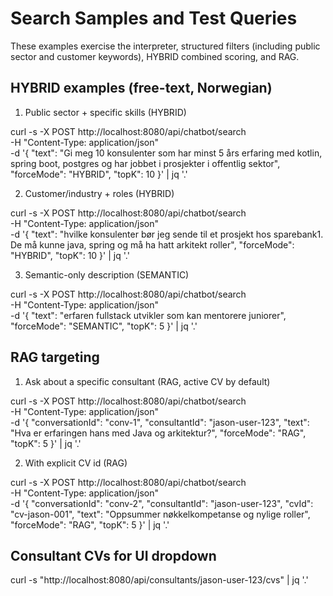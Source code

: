 # Search Samples and Test Queries

These examples exercise the interpreter, structured filters (including public sector and customer keywords), HYBRID combined scoring, and RAG.

## HYBRID examples (free-text, Norwegian)

1) Public sector + specific skills (HYBRID)

curl -s -X POST http://localhost:8080/api/chatbot/search \
  -H "Content-Type: application/json" \
  -d '{
    "text": "Gi meg 10 konsulenter som har minst 5 års erfaring med kotlin, spring boot, postgres og har jobbet i prosjekter i offentlig sektor",
    "forceMode": "HYBRID",
    "topK": 10
  }' | jq '.'

2) Customer/industry + roles (HYBRID)

curl -s -X POST http://localhost:8080/api/chatbot/search \
  -H "Content-Type: application/json" \
  -d '{
    "text": "hvilke konsulenter bør jeg sende til et prosjekt hos sparebank1. De må kunne java, spring og må ha hatt arkitekt roller",
    "forceMode": "HYBRID",
    "topK": 10
  }' | jq '.'

3) Semantic-only description (SEMANTIC)

curl -s -X POST http://localhost:8080/api/chatbot/search \
  -H "Content-Type: application/json" \
  -d '{
    "text": "erfaren fullstack utvikler som kan mentorere juniorer",
    "forceMode": "SEMANTIC",
    "topK": 5
  }' | jq '.'

## RAG targeting

1) Ask about a specific consultant (RAG, active CV by default)

curl -s -X POST http://localhost:8080/api/chatbot/search \
  -H "Content-Type: application/json" \
  -d '{
    "conversationId": "conv-1",
    "consultantId": "jason-user-123",
    "text": "Hva er erfaringen hans med Java og arkitektur?",
    "forceMode": "RAG",
    "topK": 5
  }' | jq '.'

2) With explicit CV id (RAG)

curl -s -X POST http://localhost:8080/api/chatbot/search \
  -H "Content-Type: application/json" \
  -d '{
    "conversationId": "conv-2",
    "consultantId": "jason-user-123",
    "cvId": "cv-jason-001",
    "text": "Oppsummer nøkkelkompetanse og nylige roller",
    "forceMode": "RAG",
    "topK": 5
  }' | jq '.'

## Consultant CVs for UI dropdown

curl -s "http://localhost:8080/api/consultants/jason-user-123/cvs" | jq '.'
